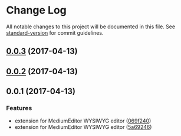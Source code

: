 # Change Log

All notable changes to this project will be documented in this file. See [standard-version](https://github.com/conventional-changelog/standard-version) for commit guidelines.

<a name="0.0.3"></a>
## [0.0.3](https://github.com/KonstantinKai/medium-editor-colorpicker-buttons/compare/v0.0.2...v0.0.3) (2017-04-13)



<a name="0.0.2"></a>
## [0.0.2](https://github.com/KonstantinKai/medium-editor-colorpicker-buttons/compare/v0.0.1...v0.0.2) (2017-04-13)



<a name="0.0.1"></a>
## 0.0.1 (2017-04-13)


### Features

* extension for MediumEditor WYSIWYG editor ([069f240](https://github.com/KonstantinKai/medium-editor-colorpicker-buttons/commit/069f240))
* extension for MediumEditor WYSIWYG editor ([5a69246](https://github.com/KonstantinKai/medium-editor-colorpicker-buttons/commit/5a69246))
